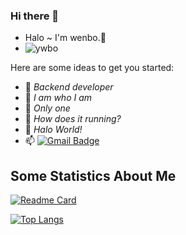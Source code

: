 ### Hi there 👋

- Halo ~ I'm wenbo.👋
- ![ywbo](https://komarev.com/ghpvc/?username=ywbo)
<!--
**ywbo/ywbo** is a ✨ _special_ ✨ repository because its `README.md` (this file) appears on your GitHub profile.
-->
Here are some ideas to get you started:

- 🔭 _Backend developer_
- 🌱 _I am who I am_
- 👯 _Only one_
- 🤔 _How does it running?_
- 💬 _Halo World!_
- 📫  [![Gmail Badge](https://img.shields.io/badge/-Gmail-c14438?style=flat-square&logo=Gmail&logoColor=white&link=mailto:ywboooooo@gmail.com)](mailto:ywboooooo@gmail.com)
<!-- - 😄 Pronouns: ... -->
<!-- - ⚡ Fun fact: ... -->

## Some Statistics About Me

<!-- Statistics Config -->
[![Readme Card](https://github-readme-stats.vercel.app/api?username=ywbo&count_private=true&show_icons=true&theme=blueberry)](https://github.com/anuraghazra/github-readme-stats)


<!-- Language Config -->
[![Top Langs](https://github-readme-stats.vercel.app/api/top-langs/?username=ywbo&layout=compact&exclude_repo=ywbo.github.io&theme=blueberry)](https://github.com/anuraghazra/github-readme-stats)
